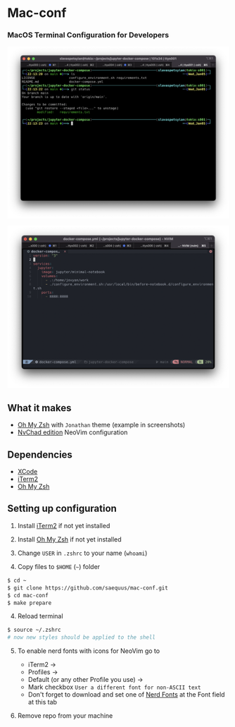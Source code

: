 # Mac-conf

### MacOS Terminal Configuration for Developers


![Screenshot of the Zsh with Jonathan Theme](screens/zsh-jonathan-theme-screenshot.png)

![Screenshot of the NvChad NeoVim](screens/nvchad-sceenshot.png)

## What it makes

* [Oh My Zsh](https://github.com/ohmyzsh/ohmyzsh) with `Jonathan` theme (example in screenshots)
* [NvChad edition](https://nvchad.github.io/) NeoVim configuration 

## Dependencies

* [XCode](https://developer.apple.com/download/all/) 
* [iTerm2](https://iterm2.com/) 
* [Oh My Zsh](https://github.com/ohmyzsh/ohmyzsh) 

## Setting up configuration

1. Install [iTerm2](https://iterm2.com/) if not yet installed
   
2. Install [Oh My Zsh](https://github.com/ohmyzsh/ohmyzsh) if not yet installed

3. Change `USER` in `.zshrc` to your name (`whoami`) 

4. Copy files to `$HOME` (`~`) folder

~~~ bash
$ cd ~
$ git clone https://github.com/saequus/mac-conf.git
$ cd mac-conf
$ make prepare
~~~

4. Reload terminal
~~~ bash
$ source ~/.zshrc
# now new styles should be applied to the shell 
~~~
   
5. To enable nerd fonts with icons for NeoVim go to 
   * iTerm2 -> 
   * Profiles -> 
   * Default (or any other Profile you use) -> 
   * Mark checkbox `User a different font for non-ASCII text`
   * Don't forget to download and set one of [Nerd Fonts](https://www.nerdfonts.com/) at the Font field at this tab
  
6. Remove repo from your machine
 


